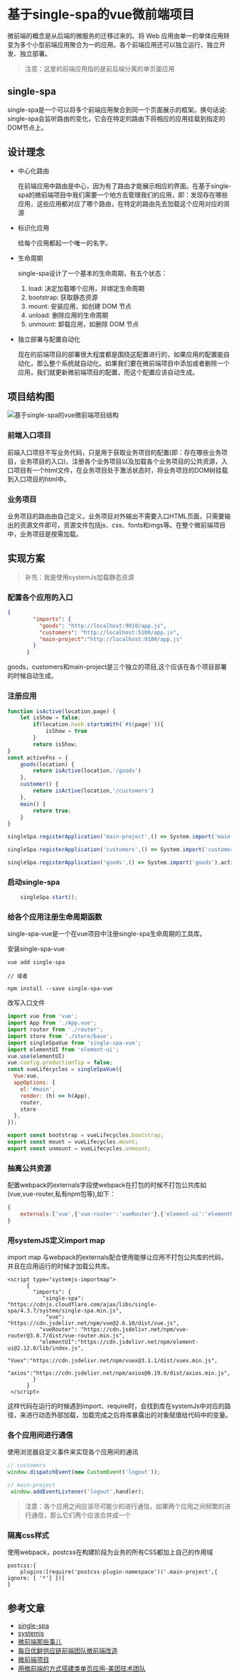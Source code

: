 # 基于single-spa的vue微前端项目

微前端的概念是从后端的微服务的迁移过来的。将 Web 应用由单一的单体应用转变为多个小型前端应用聚合为一的应用。各个前端应用还可以独立运行、独立开发、独立部署。
> 注意：这里的前端应用指的是前后端分离的单页面应用

## single-spa
single-spa是一个可以将多个前端应用聚合到同一个页面展示的框架。换句话说: single-spa会监听路由的变化，它会在特定的路由下将相应的应用挂载到指定的DOM节点上。

## 设计理念
* 中心化路由

    在前端应用中路由是中心，因为有了路由才能展示相应的界面。在基于single-spa的微前端项目中我们需要一个地方去管理我们的应用，即：发现存在哪些应用，这些应用都对应了哪个路由，在特定的路由先去加载这个应用对应的资源

* 标识化应用

    给每个应用都起一个唯一的名字。

* 生命周期

    single-spa设计了一个基本的生命周期，有五个状态：
    1. load: 决定加载哪个应用，并绑定生命周期
    2. bootstrap: 获取静态资源
    3. mount: 安装应用，如创建 DOM 节点
    4. unload: 删除应用的生命周期
    5. unmount: 卸载应用，如删除 DOM 节点

* 独立部署与配置自动化

    现在的前端项目的部署很大程度都是围绕这配置进行的，如果应用的配置能自动化，那么整个系统就自动化。如果我们要在微前端项目中添加或者删除一个应用，我们就更新微前端项目的配置，而这个配置应该自动生成。

## 项目结构图

![基于single-spa的vue微前端项目结构](./img/project-construction.png)

### 前端入口项目
前端入口项目不写业务代码，只是用于获取业务项目的配置(即：存在哪些业务项目，业务项目的入口)，注册各个业务项目以及加载各个业务项目的公共资源，入口项目有一个html文件，在业务项目处于激活状态时，将业务项目的DOM树挂载到入口项目的html中。

### 业务项目
业务项目的路由由自己定义，业务项目对外输出不需要入口HTML页面，只需要输出的资源文件即可，资源文件包括js、css、fonts和imgs等。在整个微前端项目中，业务项目是按需加载。

## 实现方案
> 补充：我是使用systemJs加载静态资源
### 配置各个应用的入口
```json
{
        "imports": {
          "goods": "http://localhost:9010/app.js",
          "customers": "http://localhost:5100/app.js",
          "main-project":"http://localhost:9100/app.js"
        }
      }
```
goods，customers和main-project是三个独立的项目,这个应该在各个项目部署的时候自动生成，

### 注册应用
```js
function isActive(location,page) {
    let isShow = false;
        if(location.hash.startsWith(`#${page}`)){
            isShow = true
        }
        return isShow;
}
const activeFns = {
    goods(location) {
        return isActive(location,'/goods')
    },
    customer() {
        return isActive(location,'/customers')
    },
    main() {
        return true;
    }
}

singleSpa.registerApplication('main-project',() => System.import('main-project'),activeFns.main);

singleSpa.registerApplication('customers',() => System.import('customers'),activeFns.customer);

singleSpa.registerApplication('goods',() => System.import('goods'),activeFns.goods);

```

### 启动single-spa
```js
    singleSpa.start();
```


### 给各个应用注册生命周期函数
single-spa-vue是一个在vue项目中注册single-spa生命周期的工具库。

安装single-spa-vue
```cli
vue add single-spa

// 或者

npm install --save single-spa-vue
```

改写入口文件
```js
import vue from 'vue';
import App from './App.vue';
import router from './router';
import store from './store/base';
import singleSpaVue from 'single-spa-vue';
import elementUI from 'element-ui';
vue.use(elementUI)
vue.config.productionTip = false;
const vueLifecycles = singleSpaVue({
  Vue:vue,
  appOptions: {
    el:'#main',
    render: (h) => h(App),
    router,
    store
  },
});

export const bootstrap = vueLifecycles.bootstrap;
export const mount = vueLifecycles.mount;
export const unmount = vueLifecycles.unmount;
```
### 抽离公共资源

配置webpack的externals字段使webpack在打包的时候不打包公共库如(vue,vue-router,私有npm包等),如下：
```js
{
    externals:['vue',{'vue-router':'vueRouter'},{'element-ui':'elementUI'}]
}
```
### 用systemJS定义import map
import map 与webpack的externals配合使用能够让应用不打包公共库的代码，并且在应用运行的时候才加载公共库。
```
<script type="systemjs-importmap">
      {
        "imports": {
           "single-spa": "https://cdnjs.cloudflare.com/ajax/libs/single-spa/4.3.7/system/single-spa.min.js",
            "vue": "https://cdn.jsdelivr.net/npm/vue@2.6.10/dist/vue.js",
          "vueRouter": "https://cdn.jsdelivr.net/npm/vue-router@3.0.7/dist/vue-router.min.js",
          "elementUI":"https://cdn.jsdelivr.net/npm/element-ui@2.12.0/lib/index.js",
          "Vuex":"https://cdn.jsdelivr.net/npm/vuex@3.1.1/dist/vuex.min.js",
          "axios":"https://cdn.jsdelivr.net/npm/axios@0.19.0/dist/axios.min.js",
        }
      }
 </script>
```

这样代码在运行的时候遇到import、require时，会找到库在systemJs中对应的路径，来进行动态外部加载，加载完成之后将库暴露出的对象赋值给代码中的变量。

### 各个应用间进行通信
使用浏览器自定义事件来实现各个应用间的通讯
```js
// customers
window.dispatchEvent(new CustomEvent('logout'));

// main-project
 window.addEventListener('logout',handler);
```
> 注意：各个应用之间应该尽可能少的进行通信，如果两个应用之间频繁的进行通信，那么它们两个应该合并成一个
### 隔离css样式
使用webpack，postcss在构建阶段为业务的所有CSS都加上自己的作用域
```
postcss:{
    plugins:[require('postcss-plugin-namespace')('.main-project',{ ignore: [ '*'] })]
}
```

## 参考文章
* [single-spa](https://single-spa.js.org/)
* [systemjs](https://github.com/systemjs/systemjs)
* [微前端那些事儿](https://github.com/phodal/microfrontends)
* [每日优鲜供应链前端团队微前端改造](https://juejin.im/post/5d7f702ce51d4561f777e258)
* [微前端项目](https://segmentfault.com/a/1190000019957162)
* [用微前端的方式搭建类单页应用-美团技术团队](https://tech.meituan.com/2018/09/06/fe-tiny-spa.html)
